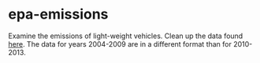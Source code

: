 epa-emissions
=============

Examine the emissions of light-weight vehicles.  Clean up the data
found [here](http://www.epa.gov/otaq/crttst.htm).  The data for years
2004-2009 are in a different format than for 2010-2013.
